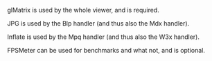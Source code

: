 glMatrix is used by the whole viewer, and is required.

JPG is used by the Blp handler (and thus also the Mdx handler).

Inflate is used by the Mpq handler (and thus also the W3x handler).

FPSMeter can be used for benchmarks and what not, and is optional.
